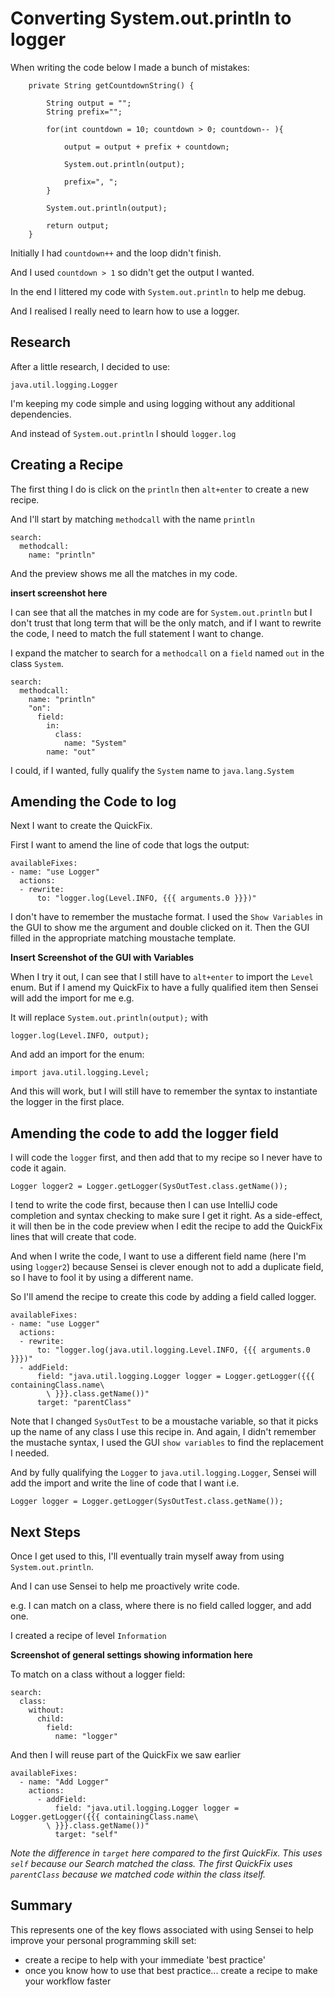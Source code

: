 # Converting System.out.println to logger

When writing the code below I made a bunch of mistakes:

~~~~~~~~
    private String getCountdownString() {
        
        String output = "";
        String prefix="";
        
        for(int countdown = 10; countdown > 0; countdown-- ){

            output = output + prefix + countdown;

            System.out.println(output);
            
            prefix=", ";
        }

        System.out.println(output);
        
        return output;
    }
~~~~~~~~

Initially I had `countdown++` and the loop didn't finish.

And I used `countdown > 1` so didn't get the output I wanted.

In the end I littered my code with `System.out.println` to help me debug.

And I realised I really need to learn how to use a logger.

## Research

After a little research, I decided to use:

`java.util.logging.Logger`

I'm keeping my code simple and using logging without any additional dependencies.

And instead of `System.out.println` I should `logger.log`

## Creating a Recipe

The first thing I do is click on the `println` then `alt+enter` to create a new recipe.

And I'll start by matching `methodcall` with the name `println`

~~~~~~~~
search:
  methodcall:
    name: "println"
~~~~~~~~

And the preview shows me all the matches in my code.

**insert screenshot here**

I can see that all the matches in my code are for `System.out.println` but I don't trust that long term that will be the only match, and if I want to rewrite the code, I need to match the full statement I want to change.

I expand the matcher to search for a `methodcall` on a `field` named `out` in the class `System`.

~~~~~~~~
search:
  methodcall:
    name: "println"
    "on":
      field:
        in:
          class:
            name: "System"
        name: "out"
~~~~~~~~

I could, if I wanted, fully qualify the `System` name to `java.lang.System`

## Amending the Code to log

Next I want to create the QuickFix.

First I want to amend the line of code that logs the output:

~~~~~~~~
availableFixes:
- name: "use Logger"
  actions:
  - rewrite:
      to: "logger.log(Level.INFO, {{{ arguments.0 }}})"
~~~~~~~~

I don't have to remember the mustache format. I used the `Show Variables` in the GUI to show me the argument and double clicked on it. Then the GUI filled in the appropriate matching moustache template.

**Insert Screenshot of the GUI with Variables**


When I try it out, I can see that I still have to `alt+enter` to import the `Level` enum. But if I amend my QuickFix to have a fully qualified item then Sensei will add the import for me e.g.

It will replace `System.out.println(output);` with

~~~~~~~~
logger.log(Level.INFO, output);
~~~~~~~~

And add an import for the enum:

~~~~~~~~
import java.util.logging.Level;
~~~~~~~~

And this will work, but I will still have to remember the syntax to instantiate the logger in the first place.

## Amending the code to add the logger field

I will code the `logger` first, and then add that to my recipe so I never have to code it again.

~~~~~~~~
Logger logger2 = Logger.getLogger(SysOutTest.class.getName());
~~~~~~~~

I tend to write the code first, because then I can use IntelliJ code completion and syntax checking to make sure I get it right. As a side-effect, it will then be in the code preview when I edit the recipe to add the QuickFix lines that will create that code.

And when I write the code, I want to use a different field name (here I'm using `logger2`) because Sensei is clever enough not to add a duplicate field, so I have to fool it by using a different name.

So I'll amend the recipe to create this code by adding a field called logger.

~~~~~~~~
availableFixes:
- name: "use Logger"
  actions:
  - rewrite:
      to: "logger.log(java.util.logging.Level.INFO, {{{ arguments.0 }}})"
  - addField:
      field: "java.util.logging.Logger logger = Logger.getLogger({{{ containingClass.name\
        \ }}}.class.getName())"
      target: "parentClass"
~~~~~~~~

Note that I changed `SysOutTest` to be a moustache variable, so that it picks up the name of any class I use this recipe in. And again, I didn't remember the mustache syntax, I used the GUI `show variables` to find the replacement I needed.

And by fully qualifying the `Logger` to `java.util.logging.Logger`, Sensei will add the import and write the line of code that I want i.e.

~~~~~~~~
Logger logger = Logger.getLogger(SysOutTest.class.getName());
~~~~~~~~

## Next Steps

Once I get used to this, I'll eventually train myself away from using `System.out.println`.

And I can use Sensei to help me proactively write code.

e.g. I can match on a class, where there is no field called logger, and add one.

I created a recipe of level `Information`

**Screenshot of general settings showing information here**

To match on a class without a logger field:

~~~~~~~~
search:
  class:
    without:
      child:
        field:
          name: "logger"
~~~~~~~~
 
And then I will reuse part of the QuickFix we saw earlier

~~~~~~~~
availableFixes:
  - name: "Add Logger"
    actions:
      - addField:
          field: "java.util.logging.Logger logger = Logger.getLogger({{{ containingClass.name\
        \ }}}.class.getName())"
          target: "self"
~~~~~~~~

_Note the difference in `target` here compared to the first QuickFix. This uses `self` because our Search matched the class. The first QuickFix uses `parentClass` because we matched code within the class itself._

## Summary

This represents one of the key flows associated with using Sensei to help improve your personal programming skill set:

- create a recipe to help with your immediate 'best practice'
- once you know how to use that best practice... create a recipe to make your workflow faster